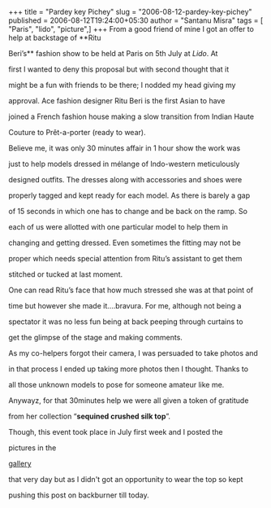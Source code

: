 +++
title = "Pardey key Pichey"
slug = "2006-08-12-pardey-key-pichey"
published = 2006-08-12T19:24:00+05:30
author = "Santanu Misra"
tags = [ "Paris", "lido", "picture",]
+++
From a good friend of mine I got an offer to help at backstage of **Ritu
Beri’s** fashion show to be held at Paris on 5th July at *Lido*. At
first I wanted to deny this proposal but with second thought that it
might be a fun with friends to be there; I nodded my head giving my
approval. Ace fashion designer Ritu Beri is the first Asian to have
joined a French fashion house making a slow transition from Indian Haute
Couture to Prêt-a-porter (ready to wear).

  

Believe me, it was only 30 minutes affair in 1 hour show the work was
just to help models dressed in mélange of Indo-western meticulously
designed outfits. The dresses along with accessories and shoes were
properly tagged and kept ready for each model. As there is barely a gap
of 15 seconds in which one has to change and be back on the ramp. So
each of us were allotted with one particular model to help them in
changing and getting dressed. Even sometimes the fitting may not be
proper which needs special attention from Ritu’s assistant to get them
stitched or tucked at last moment.

  

One can read Ritu’s face that how much stressed she was at that point of
time but however she made it….bravura. For me, although not being a
spectator it was no less fun being at back peeping through curtains to
get the glimpse of the stage and making comments.

As my co-helpers forgot their camera, I was persuaded to take photos and
in that process I ended up taking more photos then I thought. Thanks to
all those unknown models to pose for someone amateur like me.

Anywayz, for that 30minutes help we were all given a token of gratitude
from her collection “**sequined crushed silk top**”.

  


Though, this event took place in July first week and I posted the
pictures in the
[gallery](http://www.santm.com/gallery3/index.php/paris/fashionshow)
that very day but as I didn't got an opportunity to wear the top so kept
pushing this post on backburner till today.
